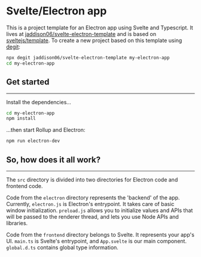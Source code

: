 # Svelte/Electron app

This is a project template for an Electron app using Svelte and Typescript. It lives at [jaddison06/svelte-electron-template](https://github.com/jaddison06/svelte-electron-template) and  is based on [sveltejs/template](https://github.com/sveltejs/template).
To create a new project based on this template using [degit](https://github.com/Rich-Harris/degit):
```bash
npx degit jaddison06/svelte-electron-template my-electron-app
cd my-electron-app
```
## Get started
---

Install the dependencies...

```bash
cd my-electron-app
npm install
```

...then start Rollup and Electron:

```bash
npm run electron-dev
```
## So, how does it all work?
---
The `src` directory is divided into two directories for Electron code and frontend code.

Code from the `electron` directory represents the 'backend' of the app. Currently, `electron.js` is Electron's entrypoint. It takes care of basic window initialization. `preload.js` allows you to initialize values and APIs that will be passed to the renderer thread, and lets you use Node APIs and libraries.

Code from the `frontend` directory belongs to Svelte. It represents your app's UI. `main.ts` is Svelte's entrypoint, and `App.svelte` is our main component. `global.d.ts` contains global type information.